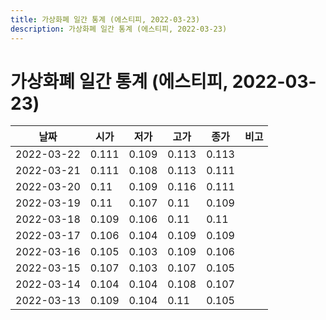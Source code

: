 ```yaml
---
title: 가상화폐 일간 통계 (에스티피, 2022-03-23)
description: 가상화폐 일간 통계 (에스티피, 2022-03-23)
---
```



가상화폐 일간 통계 (에스티피, 2022-03-23)
===

|날짜|시가|저가|고가|종가|비고|
|--|--|--|--|--|--|
|2022-03-22|0.111|0.109|0.113|0.113|    |
|2022-03-21|0.111|0.108|0.113|0.111|    |
|2022-03-20|0.11|0.109|0.116|0.111|    |
|2022-03-19|0.11|0.107|0.11|0.109|    |
|2022-03-18|0.109|0.106|0.11|0.11|    |
|2022-03-17|0.106|0.104|0.109|0.109|    |
|2022-03-16|0.105|0.103|0.109|0.106|    |
|2022-03-15|0.107|0.103|0.107|0.105|    |
|2022-03-14|0.104|0.104|0.108|0.107|    |
|2022-03-13|0.109|0.104|0.11|0.105|    |
